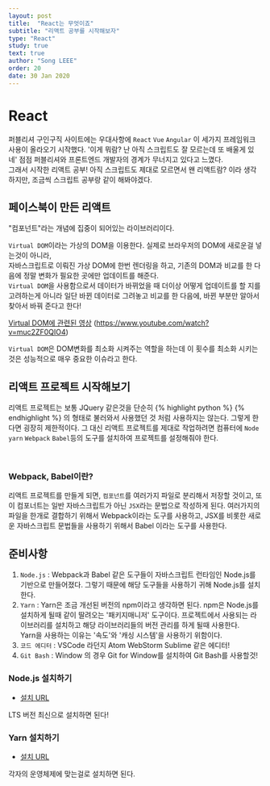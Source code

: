```yaml
---
layout: post
title:  "React는 무엇이죠"
subtitle: "리액트 공부를 시작해보자"
type: "React"
study: true
text: true
author: "Song LEEE"
order: 20
date: 30 Jan 2020
---
```


# React

<p>
퍼블리셔 구인구직 사이트에는 우대사항에 <code>React</code> <code>Vue</code> <code>Angular</code> 이 세가지 프레임워크 사용이 올라오기 시작했다. 
'이게 뭐람? 난 아직 스크립트도 잘 모르는데 또 배울게 있네' 점점 퍼블리셔와 프론트엔드 개발자의 경계가 무너지고 있다고 느꼈다.
<br>그래서 시작한 리액트 공부! 아직 스크립트도 제대로 모르면서 왠 리액트람? 이라 생각하지만, 조금씩 스크립트 공부랑 같이 해봐야겠다.</p>

## 페이스북이 만든 리액트
<p>"컴포넌트"라는 개념에 집중이 되어있는 라이브러리이다.</p>
<p><code>Virtual DOM</code>이라는 가상의 DOM을 이용한다. 실제로 브라우저의 DOM에 새로운걸 넣는것이 아니라,<br>자바스크립트로 이뤄진 가상 DOM에 한번 렌더링을 하고, 기존의 DOM과 비교를 한 다음에 정말 변화가 필요한 곳에만 업데이트를 해준다. <br><code>Virtual DOM</code>을 사용함으로서 데이터가 바뀌었을 때 더이상 어떻게 업데이트를 할 지를 고려하는게 아니라 일단 바뀐 데이터로 그려놓고 비교를 한 다음에, 바뀐 부분만 알아서 찾아서 바꿔 준다고 한다! </p>

[Virtual DOM에 관련된 영상](https://www.youtube.com/watch?v=muc2ZF0QIO4) (https://www.youtube.com/watch?v=muc2ZF0QIO4)

<p><code>Virtual DOM</code>은 DOM변화를 최소화 시켜주는 역할을 하는데 이 횟수를 최소화 시키는것은 성능적으로 매우 중요한 이슈라고 한다.</p>

## 리액트 프로젝트 시작해보기
<p>리액트 프로젝트는 보통 JQuery 같은것을 단순히
{% highlight python %}
<script src="..."></script> 
{% endhighlight %}
의 형태로 불러와서 사용했던 것 처럼 사용하지는 않는다. 그렇게 한다면 굉장히 제한적이다. 그 대신 리액트 프로젝트를 제대로 작업하려면 컴퓨터에 <code>Node</code> <code>yarn</code> <code>Webpack</code> <code>Babel</code>등의 도구를 설치하여 프로젝트를 설정해줘야 한다.</p>
<br>

### Webpack, Babel이란?

<p>리액트 프로젝트를 만들게 되면, <code>컴포넌트</code>를 여러가지 파일로 분리해서 저장할 것이고, 또 이 컴포너트는 일반 자바스크립트가 아닌 <code>JSX</code>라는 문법으로 작성하게 된다. 여러가지의 파일을 한개로 결합하기 위해서 Webpack이라는 도구를 사용하고, JSX를 비롯한 새로운 자바스크립트 문법들을 사용하기 위해서 Babel 이라는 도구를 사용한다.</p>

## 준비사항
1. <code>Node.js</code> : Webpack과 Babel 같은 도구들이 자바스크립트 런타임인 Node.js를 기반으로 만들어졌다. 그렇기 때문에 해당 도구들을 사용하기 귀해 Node.js를 설치한다.
2. <code>Yarn</code> : Yarn은 조금 개선된 버전의 npm이라고 생각하면 된다. npm은 Node.js를 설치하게 될때 같이 딸려오는 '패키지매니저' 도구이다. 프로젝트에서 사용되는 라이브러리를 설치하고 해당 라이브러리들의 버전 관리를 하게 될때 사용한다.<br>
Yarn을 사용하는 이유는 '속도'와 '캐싱 시스템'을 사용하기 위함이다.
3. <code>코드 에디터</code> : VSCode 라던지 Atom WebStorm Sublime 같은 에디터!
4. <code>Git Bash</code> : Window 의 경우 Git for Window를 설치하여 Git Bash를 사용할것!

### Node.js 설치하기

* [설치 URL](https://nodejs.org/ko/download/)
<p>LTS 버전 최신으로 설치하면 된다!</p>

### Yarn 설치하기

* [설치 URL](https://legacy.yarnpkg.com/en/docs/install#windows-stable)
<p>각자의 운영체제에 맞는걸로 설치하면 된다.</p>


